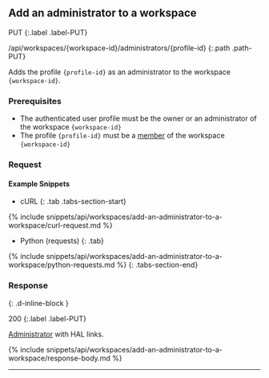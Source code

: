 ## Add an administrator to a workspace

PUT
{:.label .label-PUT}

/api/workspaces/{workspace-id}/administrators/{profile-id}
{:.path .path-PUT}

Adds the profile `{profile-id}` as an administrator to the workspace `{workspace-id}`.

### Prerequisites
- The authenticated user profile must be the owner or an administrator of the workspace `{workspace-id}`
- The profile `{profile-id}` must be a [member](members) of the workspace `{workspace-id}`

### Request
#### Example Snippets
- cURL
{: .tab .tabs-section-start}

{% include snippets/api/workspaces/add-an-administrator-to-a-workspace/curl-request.md %}

- Python (requests)
{: .tab}

{% include snippets/api/workspaces/add-an-administrator-to-a-workspace/python-requests.md %}
{: .tabs-section-end}

### Response
{: .d-inline-block }

200
{:.label .label-PUT}

[Administrator](#administrator) with HAL links.

{% include snippets/api/workspaces/add-an-administrator-to-a-workspace/response-body.md %}

---
